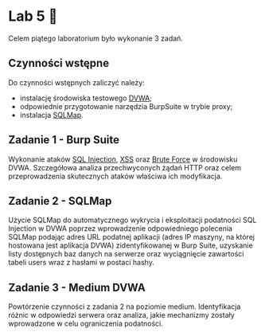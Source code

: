 # Lab 5 :sunrise_over_mountains:

Celem piątego laboratorium było wykonanie 3 zadań.

## Czynności wstępne

Do czynności wstępnych zaliczyć należy:

- instalację środowiska testowego [DVWA](https://github.com/digininja/DVWA);
- odpowiednie przygotowanie narzędzia BurpSuite w trybie proxy;
- instalacja [SQLMap](https://www.kali.org/tools/sqlmap/).

## Zadanie 1 - Burp Suite

Wykonanie ataków [SQL Injection](https://www.w3schools.com/sql/sql_injection.asp), [XSS](https://sekurak.pl/kilka-slow-o-podatnosci-xss-oraz-polyglot-xss/) oraz [Brute Force](https://pl.wikipedia.org/wiki/Atak_brute_force) w środowisku DVWA. Szczegółowa analiza przechwyconych żądań HTTP oraz celem przeprowadzenia skutecznych ataków właściwa ich modyfikacja.

## Zadanie 2 - SQLMap

Użycie SQLMap do automatycznego wykrycia i eksploitacji podatności SQL Injection w DVWA poprzez wprowadzenie odpowiedniego polecenia SQLMap podając adres URL podatnej aplikacji (adres IP maszyny, na której hostowana jest aplikacja DVWA) zidentyfikowanej w Burp Suite, uzyskanie listy dostępnych baz danych na serwerze oraz wyciągnięcie zawartości tabeli users wraz z hasłami w postaci hashy.

## Zadanie 3 - Medium DVWA

Powtórzenie czynności z zadania 2 na poziomie medium. Identyfikacja różnic w odpowiedzi serwera oraz analiza, jakie mechanizmy zostały wprowadzone w celu ograniczenia podatności.
